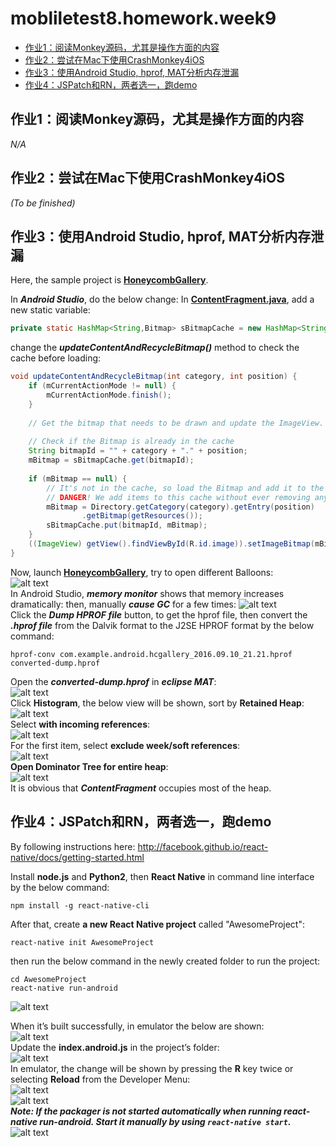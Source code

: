 # mobliletest8.homework.week9
*   [作业1：阅读Monkey源码，尤其是操作方面的内容](#hw1)
*   [作业2：尝试在Mac下使用CrashMonkey4iOS](#hw2)
*   [作业3：使用Android Studio, hprof, MAT分析内存泄漏](#hw3)
*   [作业4：JSPatch和RN，两者选一，跑demo](#hw4)

<h2 id="hw1">作业1：阅读Monkey源码，尤其是操作方面的内容</h2>

_N/A_

<h2 id="hw2">作业2：尝试在Mac下使用CrashMonkey4iOS</h2>

_(To be finished)_

<h2 id="hw3">作业3：使用Android Studio, hprof, MAT分析内存泄漏</h2>

Here, the sample project is **[HoneycombGallery]**.

In ***Android Studio***, do the below change:
In **[ContentFragment.java]**, add a new static variable:
```java
private static HashMap<String,Bitmap> sBitmapCache = new HashMap<String,Bitmap>();
```
change the ***updateContentAndRecycleBitmap()*** method to check the cache before loading:
```java
void updateContentAndRecycleBitmap(int category, int position) {
    if (mCurrentActionMode != null) {
        mCurrentActionMode.finish();
    }
 
    // Get the bitmap that needs to be drawn and update the ImageView.
 
    // Check if the Bitmap is already in the cache
    String bitmapId = "" + category + "." + position;
    mBitmap = sBitmapCache.get(bitmapId);
 
    if (mBitmap == null) {
        // It's not in the cache, so load the Bitmap and add it to the cache.
        // DANGER! We add items to this cache without ever removing any.
        mBitmap = Directory.getCategory(category).getEntry(position)
                .getBitmap(getResources());
        sBitmapCache.put(bitmapId, mBitmap);
    }
    ((ImageView) getView().findViewById(R.id.image)).setImageBitmap(mBitmap);
}
```
Now, launch **[HoneycombGallery]**, try to open different Balloons:  
![alt text][img3-01]  
In Android Studio, ***memory monitor*** shows that memory increases dramatically:
then, manually ***cause GC*** for a few times: 
![alt text][img3-02]  
Click the ***Dump HPROF file*** button, to get the hprof file, then convert the ***.hprof file*** from the Dalvik format to the J2SE HPROF format by the below command:  

    hprof-conv com.example.android.hcgallery_2016.09.10_21.21.hprof converted-dump.hprof  
    
Open the ***converted-dump.hprof*** in ***eclipse MAT***:  
![alt text][img3-03]  
Click **Histogram**, the below view will be shown, sort by **Retained Heap**:  
![alt text][img3-04]  
Select **with incoming references**:  
![alt text][img3-05]  
For the first item, select **exclude week/soft references**:  
![alt text][img3-06]  
**Open Dominator Tree for entire heap**:  
![alt text][img3-07]  
It is obvious that ***ContentFragment*** occupies most of the heap.


<h2 id="hw4">作业4：JSPatch和RN，两者选一，跑demo</h2>

By following instructions here:
http://facebook.github.io/react-native/docs/getting-started.html

Install **node.js** and **Python2**, then **React Native** in command line interface by the below command:  

    npm install -g react-native-cli

After that, create **a new React Native project** called "AwesomeProject":  

    react-native init AwesomeProject

then run the below command in the newly created folder to run the project:  

    cd AwesomeProject
    react-native run-android
    
![alt text][img4-01] 

When it’s built successfully, in emulator the below are shown:  
![alt text][img4-02]  
Update the **index.android.js** in the project’s folder:  
![alt text][img4-03]  
In emulator, the change will be shown by pressing the **R** key twice or selecting **Reload** from the Developer Menu:  
![alt text][img4-04]  
![alt text][img4-05]  
***Note: If the packager is not started automatically when running react-native run-android. Start it manually by using `react-native start`.***  
![alt text][img4-06] 



[HoneycombGallery]: https://github.com/Miserlou/Android-SDK-Samples/tree/master/HoneycombGallery
[ContentFragment.java]: https://github.com/Miserlou/Android-SDK-Samples/blob/master/HoneycombGallery/src/com/example/android/hcgallery/ContentFragment.java
[img3-01]: https://github.com/mobiletest8/mobiletest8.homework.wanmich/blob/master/week9/src/common/images/3-01.png
[img3-02]: https://github.com/mobiletest8/mobiletest8.homework.wanmich/blob/master/week9/src/common/images/3-02.png
[img3-03]: https://github.com/mobiletest8/mobiletest8.homework.wanmich/blob/master/week9/src/common/images/3-03.png
[img3-04]: https://github.com/mobiletest8/mobiletest8.homework.wanmich/blob/master/week9/src/common/images/3-04.png
[img3-05]: https://github.com/mobiletest8/mobiletest8.homework.wanmich/blob/master/week9/src/common/images/3-05.png
[img3-06]: https://github.com/mobiletest8/mobiletest8.homework.wanmich/blob/master/week9/src/common/images/3-06.png
[img3-07]: https://github.com/mobiletest8/mobiletest8.homework.wanmich/blob/master/week9/src/common/images/3-07.png
[img4-01]: https://github.com/mobiletest8/mobiletest8.homework.wanmich/blob/master/week9/src/common/images/4-01.png
[img4-02]: https://github.com/mobiletest8/mobiletest8.homework.wanmich/blob/master/week9/src/common/images/4-02.png
[img4-03]: https://github.com/mobiletest8/mobiletest8.homework.wanmich/blob/master/week9/src/common/images/4-03.png
[img4-04]: https://github.com/mobiletest8/mobiletest8.homework.wanmich/blob/master/week9/src/common/images/4-04.png
[img4-05]: https://github.com/mobiletest8/mobiletest8.homework.wanmich/blob/master/week9/src/common/images/4-05.png
[img4-06]: https://github.com/mobiletest8/mobiletest8.homework.wanmich/blob/master/week9/src/common/images/4-06.png
